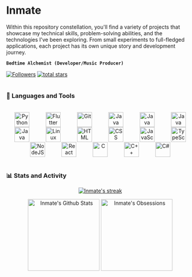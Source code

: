 # Inmate

Within this repository constellation, you'll find a variety of projects that showcase my technical skills, problem-solving abilities, and the technologies I've been exploring. From small experiments to full-fledged applications, each project has its own unique story and development journey.

**`Bedtime Alchemist (Developer/Music Producer)`**

<p align="left">
  <a href="https://github.com/inmate1831?tab=followers">
    <img alt="Followers" title="Follow me on Github" src="https://custom-icon-badges.demolab.com/github/followers/inmate1831?color=f9744b&labelColor=0b0b0b&style=for-the-badge&logo=person-add&label=Follow&logoColor=white"/></a>
  <a href="https://github.com/inmate1831?tab=repositories&sort=stargazers">
    <img alt="total stars" title="Total stars on GitHub" src="https://custom-icon-badges.demolab.com/github/stars/inmate1831?color=d6c4b0&style=for-the-badge&labelColor=0b0b0b&logo=star&logoColor=white"/></a>
</p>

#

### 🧰 Languages and Tools

<div align="center">
    <br>
    <img align="center" alt="Python" width="40px" style="margin: 0 20px;" src="https://cdn.jsdelivr.net/gh/devicons/devicon/icons/python/python-plain.svg" />
    <img align="center" alt="Flutter" width="40px" style="margin: 0 20px;" src="https://cdn.jsdelivr.net/gh/devicons/devicon@latest/icons/flutter/flutter-original.svg" />
    <img align="center" alt="Git" width="40px" style="margin: 0 20px;" src="https://cdn.jsdelivr.net/gh/devicons/devicon/icons/git/git-original.svg" />
    <img align="center" alt="Java" width="40px" style="margin: 0 20px;" src="https://cdn.jsdelivr.net/gh/devicons/devicon/icons/java/java-original.svg"/>
    <img align="center" alt="Java" width="40px" style="margin: 0 20px;" src="https://cdn.jsdelivr.net/gh/devicons/devicon@latest/icons/spring/spring-original.svg" />
    <img align="center" alt="Java" width="40px" style="margin: 0 20px;" src="https://cdn.jsdelivr.net/gh/devicons/devicon@latest/icons/mysql/mysql-original.svg"/>
    <img align="center" alt="Java" width="40px" style="margin: 0 20px;" src="https://cdn.jsdelivr.net/gh/devicons/devicon@latest/icons/docker/docker-plain-wordmark.svg" />   
    <img align="center" alt="Linux" width="40px" style="margin: 0 20px;" src="https://cdn.jsdelivr.net/gh/devicons/devicon/icons/linux/linux-original.svg" />
    <img align="center" alt="HTML" width="40px" style="margin: 0 20px;" src="https://cdn.jsdelivr.net/gh/devicons/devicon/icons/html5/html5-plain.svg" />
    <img align="center" alt="CSS" width="40px" style="margin: 0 20px;" src="https://cdn.jsdelivr.net/gh/devicons/devicon/icons/css3/css3-plain.svg" />
    <img align="center" alt="JavaScript" width="40px" style="margin: 0 20px;" src="https://cdn.jsdelivr.net/gh/devicons/devicon/icons/javascript/javascript-plain.svg" />
    <img align="center" alt="TypeScript" width="40px" style="margin: 0 20px;" src="https://cdn.jsdelivr.net/gh/devicons/devicon@latest/icons/typescript/typescript-original.svg" />
    <img align="center" alt="NodeJS" width="40px" style="margin: 0 20px;" src="https://cdn.jsdelivr.net/gh/devicons/devicon/icons/nodejs/nodejs-original.svg" />
    <img align="center" alt="React" width="40px" style="margin: 0 20px;" src="https://cdn.jsdelivr.net/gh/devicons/devicon/icons/react/react-original.svg" />
    <img align="center" alt="C" width="40px" style="margin: 0 20px;" src="https://cdn.jsdelivr.net/gh/devicons/devicon@latest/icons/c/c-original.svg" />
    <img align="center" alt="C++" width="40px" style="margin: 0 20px;" src="https://cdn.jsdelivr.net/gh/devicons/devicon@latest/icons/cplusplus/cplusplus-original.svg" />
    <img align="center" alt="C#" width="40px" style="margin: 0 20px;" src="https://cdn.jsdelivr.net/gh/devicons/devicon@latest/icons/csharp/csharp-original.svg" />
</div>

#

### 📊 Stats and Activity

<p align="center"><a href="https://github.com/DenverCoder1/github-readme-streak-stats"><img alt="Inmate's streak" src="https://github-readme-streak-stats-9m8ugfa77-denvercoder1.vercel.app/?user=inmate1831&theme=calm&background=00000000&hide_border=true"/></a></p>
<p align="center">
  <a href="https://github.com/anuraghazra/github-readme-stats"><img alt="Inmate's Github Stats" src="https://denvercoder1-github-readme-stats.vercel.app/api/?username=inmate1831&show_icons=true&include_all_commits=true&count_private=true&theme=calm&hide_border=true&bg_color=00000000" height="192px"/></a>
  <a href="https://github.com/anuraghazra/github-readme-stats"><img alt="Inmate's Obsessions" src="https://denvercoder1-github-readme-stats.vercel.app/api/top-langs/?username=inmate1831&langs_count=8&layout=compact&theme=calm&hide_border=true&bg_color=00000000&hide=Jupyter%20Notebook,Roff&custom_title=Inmate's%20Obsessions" height="192px"/></a>
</p>

#

